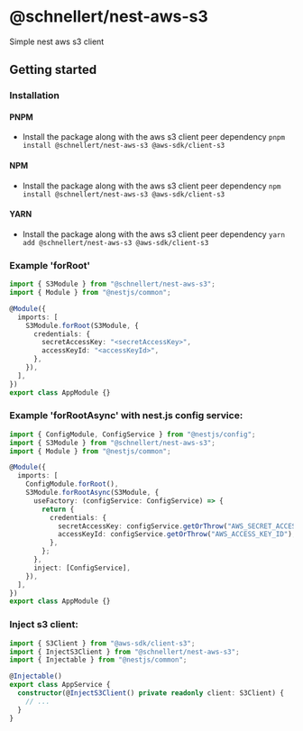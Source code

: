 # @schnellert/nest-aws-s3

Simple nest aws s3 client

## Getting started

### Installation

#### PNPM

- Install the package along with the aws s3 client peer dependency
  `pnpm install @schnellert/nest-aws-s3 @aws-sdk/client-s3`

#### NPM

- Install the package along with the aws s3 client peer dependency
  `npm install @schnellert/nest-aws-s3 @aws-sdk/client-s3`

#### YARN

- Install the package along with the aws s3 client peer dependency
  `yarn add @schnellert/nest-aws-s3 @aws-sdk/client-s3`

### Example 'forRoot'

```typescript
import { S3Module } from "@schnellert/nest-aws-s3";
import { Module } from "@nestjs/common";

@Module({
  imports: [
    S3Module.forRoot(S3Module, {
      credentials: {
        secretAccessKey: "<secretAccessKey>",
        accessKeyId: "<accessKeyId>",
      },
    }),
  ],
})
export class AppModule {}
```

### Example 'forRootAsync' with nest.js config service:

```typescript
import { ConfigModule, ConfigService } from "@nestjs/config";
import { S3Module } from "@schnellert/nest-aws-s3";
import { Module } from "@nestjs/common";

@Module({
  imports: [
    ConfigModule.forRoot(),
    S3Module.forRootAsync(S3Module, {
      useFactory: (configService: ConfigService) => {
        return {
          credentials: {
            secretAccessKey: configService.getOrThrow("AWS_SECRET_ACCESS_KEY"),
            accessKeyId: configService.getOrThrow("AWS_ACCESS_KEY_ID"),
          },
        };
      },
      inject: [ConfigService],
    }),
  ],
})
export class AppModule {}
```

### Inject s3 client:

```typescript
import { S3Client } from "@aws-sdk/client-s3";
import { InjectS3Client } from "@schnellert/nest-aws-s3";
import { Injectable } from "@nestjs/common";

@Injectable()
export class AppService {
  constructor(@InjectS3Client() private readonly client: S3Client) {
    // ...
  }
}
```
